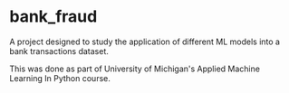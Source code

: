 # bank_fraud
A project designed to study the application of different ML models into a bank transactions dataset.

This was done as part of University of Michigan's Applied Machine Learning In Python course.
